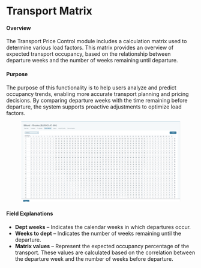 # Transport Matrix

#### Overview

The Transport Price Control module includes a calculation matrix used to determine various load factors. This matrix provides an overview of expected transport occupancy, based on the relationship between departure weeks and the number of weeks remaining until departure.

#### Purpose

The purpose of this functionality is to help users analyze and predict occupancy trends, enabling more accurate transport planning and pricing decisions. By comparing departure weeks with the time remaining before departure, the system supports proactive adjustments to optimize load factors.

<figure><img src="../../.gitbook/assets/image (2) (1) (1) (1) (1) (1) (1) (1) (1) (1) (1) (1) (1) (1) (1) (1) (1) (1) (1) (1) (1) (1) (1) (1) (1) (1) (1) (1) (1) (1) (1) (1) (1) (1) (1) (1) (1) (1) (1) (1) (1) (1) (1) (1).png" alt=""><figcaption></figcaption></figure>

#### Field Explanations

* **Dept weeks** – Indicates the calendar weeks in which departures occur.
* **Weeks to dept** – Indicates the number of weeks remaining until the departure.
* **Matrix values** – Represent the expected occupancy percentage of the transport. These values are calculated based on the correlation between the departure week and the number of weeks before departure.
